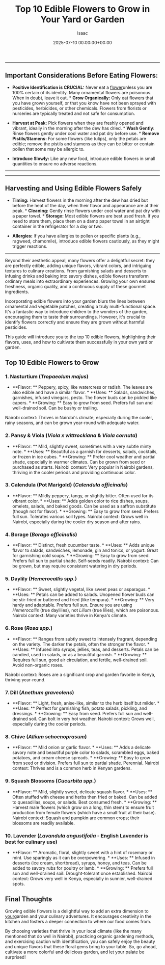 ﻿---
title: Top 10 Edible Flowers to Grow in Your Yard or Garden
description: Beyond their aesthetic appeal, many flowers offer a delightful secret they are perfectly edible, adding unique flavors, vibrant colors, and intriguing...
slug: /top-10-edible-flowers-to-grow-in-your-yard-or-garden/
date: 2025-07-10 00:00:00+00:00
lastmod: 2025-07-10 00:00:00+03:00
author: Isaac
categories:

- Guides

- Gardening
tags:

- guides

- flower

- your
layout: post
---
---

## Important Considerations Before Eating Flowers:

* **Positive Identification is CRUCIAL:** Never eat a [flower](https://pestpolicy.com/best-flowers-for-flourishing-fall-garden/)unless you are 100% certain of its identity. Many ornamental flowers are poisonous. When in doubt, leave it out. * **Grow Organically:** Only eat flowers that you have grown yourself, or that you know have not been sprayed with pesticides, herbicides, or other chemicals. Flowers from florists or nurseries are typically treated and not safe for consumption.

* **Harvest at Peak:** Pick flowers when they are freshly opened and vibrant, ideally in the morning after the dew has dried. * **Wash Gently:** Rinse flowers gently under cool water and pat dry before use. * **Remove Pistils/Stamens:** For some flowers (like tulips), only the petals are edible; remove the pistils and stamens as they can be bitter or contain pollen that some may be allergic to.

* **Introduce Slowly:** Like any new food, introduce edible flowers in small quantities to ensure no adverse reactions.
---
---

## Harvesting and Using Edible Flowers Safely

* **Timing:** Harvest flowers in the morning after the dew has dried but before the heat of the day, when their flavor and appearance are at their peak. * **Cleaning:** Gently rinse flowers under cool water and pat dry with a paper towel. * **Storage:** Most edible flowers are best used fresh. If you need to store them, place them on a damp paper towel in an airtight container in the refrigerator for a day or two.

* **Allergies:** If you have allergies to pollen or specific plants (e.g., ragweed, chamomile), introduce edible flowers cautiously, as they might trigger reactions.
---

Beyond their aesthetic appeal, many flowers offer a delightful secret: they are perfectly edible, adding unique flavors, vibrant colors, and intriguing textures to culinary creations. From garnishing salads and desserts to infusing drinks and baking into savory dishes, edible flowers transform ordinary meals into extraordinary experiences. Growing your own ensures freshness, organic quality, and a continuous supply of these gourmet ingredients.

Incorporating edible flowers into your garden blurs the lines between ornamental and vegetable patches, creating a truly multi-functional space. It's a fantastic way to introduce children to the wonders of the garden, encouraging them to taste their surroundings. However, it's crucial to identify flowers correctly and ensure they are grown without harmful pesticides.

This guide will introduce you to the top 10 edible flowers, highlighting their flavors, uses, and how to cultivate them successfully in your own yard or garden.

##  Top 10 Edible Flowers to Grow

###  1. Nasturtium (*Tropaeolum majus*)

* **Flavor: ** Peppery, spicy, like watercress or radish. The leaves are also edible and have a similar flavor. * **Uses: ** Salads, sandwiches, garnishes, infused vinegars, pesto. The flower buds can be pickled like capers. * **Growing: ** Easy to grow from seed. Prefers full sun and well-drained soil. Can be bushy or trailing.

Nairobi context: Thrives in Nairobi's climate, especially during the cooler, rainy seasons, and can be grown year-round with adequate water.

###  2. Pansy & Viola (*Viola x wittrockiana* & *Viola cornuta*)

* **Flavor: ** Mild, slightly sweet, sometimes with a very subtle minty note. * **Uses: ** Beautiful as a garnish for desserts, salads, cocktails, or frozen in ice cubes. * **Growing: ** Prefer cool weather and partial shade, especially in warmer climates. Can be grown from seed or purchased as starts. Nairobi context: Very popular in Nairobi gardens, thriving in the cooler periods and providing continuous color.

###  3. Calendula (Pot Marigold) (*Calendula officinalis*)

* **Flavor: ** Mildly peppery, tangy, or slightly bitter. Often used for its vibrant color. * **Uses: ** Adds golden color to rice dishes, soups, omelets, salads, and baked goods. Can be used as a saffron substitute (though not for flavor). * **Growing: ** Easy to grow from seed. Prefers full sun. Tolerates various soil types. Nairobi context: Grows well in Nairobi, especially during the cooler dry season and after rains.

###  4. Borage (*Borago officinalis*)

* **Flavor: ** Distinct, fresh cucumber taste. * **Uses: ** Adds unique flavor to salads, sandwiches, lemonade, gin and tonics, or yogurt. Great for garnishing cold soups. * **Growing: ** Easy to grow from seed. Prefers full sun to partial shade. Self-seeds readily. Nairobi context: Can be grown, but may require consistent watering in dry periods.

###  5. Daylily (*Hemerocallis spp.*)

* **Flavor: ** Sweet, slightly vegetal, like sweet peas or asparagus. * **Uses: ** Petals can be added to salads. Unopened flower buds can be stir-fried or battered and fried (like tempura). * **Growing: ** Very hardy and adaptable. Prefers full sun. Ensure you are using *Hemerocallis* (true daylilies), not *Lilium* (true lilies), which are poisonous. Nairobi context: Many varieties thrive in Kenya's climate.

###  6. Rose (*Rosa spp.*)

* **Flavor: ** Ranges from subtly sweet to intensely fragrant, depending on the variety. The darker the petals, often the stronger the flavor. * **Uses: ** Infused into syrups, jellies, teas, and desserts. Petals can be candied, used in salads, or as a beautiful garnish. * **Growing: ** Requires full sun, good air circulation, and fertile, well-drained soil. Avoid non-organic roses.

Nairobi context: Roses are a significant crop and garden favorite in Kenya, thriving year-round.

###  7. Dill (*Anethum graveolens*)

* **Flavor: ** Light, fresh, anise-like, similar to the herb itself but milder. * **Uses: ** Perfect for garnishing fish, potato salads, pickling, and dressings. * **Growing: ** Easy from seed. Prefers full sun and well-drained soil. Can bolt in very hot weather. Nairobi context: Grows well, especially during the cooler periods.

###  8. Chive (*Allium schoenoprasum*)

* **Flavor: ** Mild onion or garlic flavor. * **Uses: ** Adds a delicate savory note and beautiful purple color to salads, scrambled eggs, baked potatoes, and cream cheese spreads. * **Growing: ** Easy to grow from seed or division. Prefers full sun to partial shade. Perennial. Nairobi context: Thrives and is a common herb in Kenyan gardens.

###  9. Squash Blossoms (*Cucurbita spp.*)

* **Flavor: ** Mild, slightly sweet, delicate squash flavor. * **Uses: ** Often stuffed with cheese and herbs then fried or baked. Can be added to quesadillas, soups, or salads. Best consumed fresh. * **Growing: ** Harvest male flowers (which grow on a long, thin stem) to ensure fruit production from female flowers (which have a small fruit at their base). Nairobi context: Squash and pumpkin are common crops; their blossoms are readily available.

###  10. Lavender (*Lavandula angustifolia* - English Lavender is best for culinary use)

* **Flavor: ** Aromatic, floral, slightly sweet with a hint of rosemary or mint. Use sparingly as it can be overpowering. * **Uses: ** Infused in desserts (ice cream, shortbread), syrups, honey, and teas. Can be added to savory rubs for poultry or lamb. * **Growing: ** Prefers full sun and well-drained soil. Drought-tolerant once established. Nairobi context: Grows very well in Kenya, especially in sunnier, well-drained spots.

##  Final Thoughts

Growing edible flowers is a delightful way to add an extra dimension to [your](https://pestpolicy.com/how-to-deal-with-moles-in-your-yard/)garden and your culinary adventures. It encourages creativity in the kitchen and fosters a deeper connection to where our food comes from.

By choosing varieties that thrive in your local climate (like the many mentioned that do well in Nairobi), practicing organic gardening methods, and exercising caution with identification, you can safely enjoy the beauty and unique flavors that these floral gems bring to your table. So, go ahead, cultivate a more colorful and delicious garden, and let your palate be surprised!
